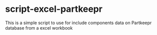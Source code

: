 # script-excel-partkeepr
This is a simple script to use for include components data on Partkeepr database from a excel workbook
